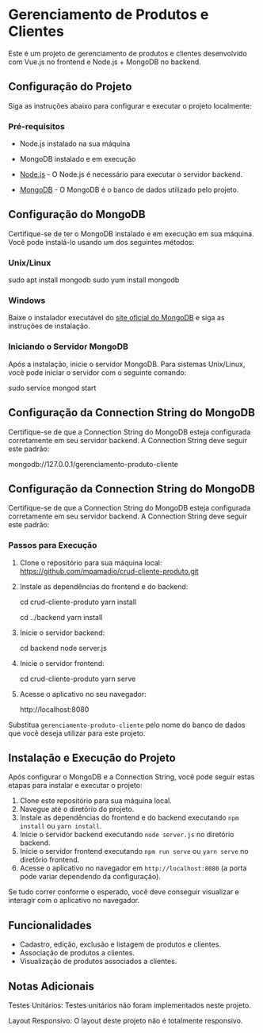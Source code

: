 # Gerenciamento de Produtos e Clientes

Este é um projeto de gerenciamento de produtos e clientes desenvolvido com Vue.js no frontend e Node.js + MongoDB no backend.

## Configuração do Projeto

Siga as instruções abaixo para configurar e executar o projeto localmente:

### Pré-requisitos

- Node.js instalado na sua máquina
- MongoDB instalado e em execução

- [Node.js](https://nodejs.org/) - O Node.js é necessário para executar o servidor backend.
- [MongoDB](https://www.mongodb.com/) - O MongoDB é o banco de dados utilizado pelo projeto.

## Configuração do MongoDB

Certifique-se de ter o MongoDB instalado e em execução em sua máquina. Você pode instalá-lo usando um dos seguintes métodos:

### Unix/Linux

sudo apt install mongodb
sudo yum install mongodb

### Windows

Baixe o instalador executável do [site oficial do MongoDB](https://www.mongodb.com/try/download/community) e siga as instruções de instalação.

### Iniciando o Servidor MongoDB

Após a instalação, inicie o servidor MongoDB. Para sistemas Unix/Linux, você pode iniciar o servidor com o seguinte comando:

sudo service mongod start


## Configuração da Connection String do MongoDB

Certifique-se de que a Connection String do MongoDB esteja configurada corretamente em seu servidor backend. A Connection String deve seguir este padrão:

mongodb://127.0.0.1/gerenciamento-produto-cliente


## Configuração da Connection String do MongoDB

Certifique-se de que a Connection String do MongoDB esteja configurada corretamente em seu servidor backend. A Connection String deve seguir este padrão:


### Passos para Execução

1. Clone o repositório para sua máquina local:
https://github.com/mpamadio/crud-cliente-produto.git

2. Instale as dependências do frontend e do backend:
   
    cd crud-cliente-produto
    yarn install

    cd ../backend
    yarn install

3. Inicie o servidor backend:
   
    cd backend
    node server.js

4. Inicie o servidor frontend:
   
   cd crud-cliente-produto
   yarn serve

5. Acesse o aplicativo no seu navegador:
   
    http://localhost:8080



Substitua `gerenciamento-produto-cliente` pelo nome do banco de dados que você deseja utilizar para este projeto.

## Instalação e Execução do Projeto

Após configurar o MongoDB e a Connection String, você pode seguir estas etapas para instalar e executar o projeto:

1. Clone este repositório para sua máquina local.
2. Navegue até o diretório do projeto.
3. Instale as dependências do frontend e do backend executando `npm install` ou `yarn install`.
4. Inicie o servidor backend executando `node server.js` no diretório backend.
5. Inicie o servidor frontend executando `npm run serve` ou `yarn serve` no diretório frontend.
6. Acesse o aplicativo no navegador em `http://localhost:8080` (a porta pode variar dependendo da configuração).

Se tudo correr conforme o esperado, você deve conseguir visualizar e interagir com o aplicativo no navegador.


    
    
## Funcionalidades

- Cadastro, edição, exclusão e listagem de produtos e clientes.
- Associação de produtos a clientes.
- Visualização de produtos associados a clientes.

## Notas Adicionais

Testes Unitários:
Testes unitários não foram implementados neste projeto.

Layout Responsivo:
O layout deste projeto não é totalmente responsivo.